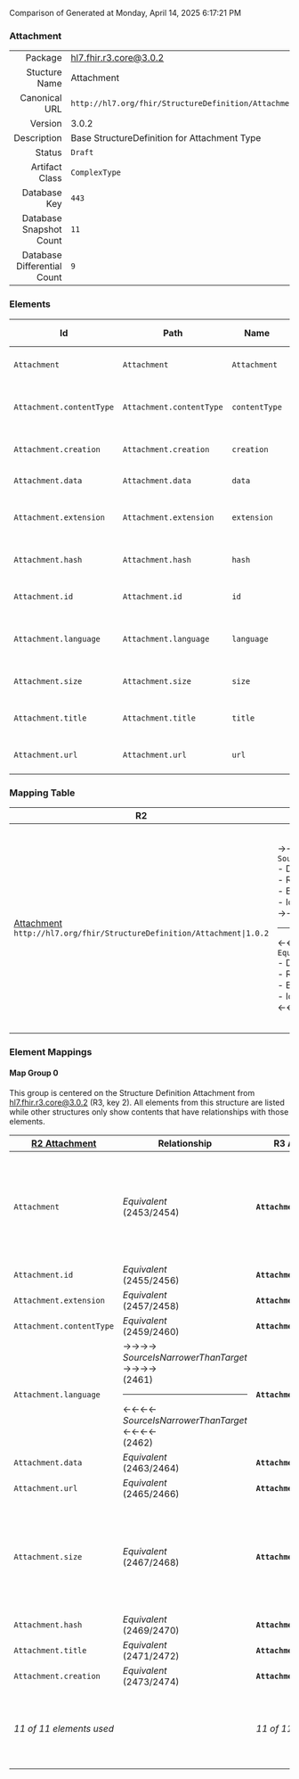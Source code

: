 Comparison of 
Generated at Monday, April 14, 2025 6:17:21 PM

### Attachment

|      |     |
| ---: | --- |
| Package | hl7.fhir.r3.core@3.0.2 |
| Stucture Name | Attachment |
| Canonical URL | `http://hl7.org/fhir/StructureDefinition/Attachment` |
| Version | 3.0.2 |
| Description | Base StructureDefinition for Attachment Type |
| Status | `Draft` |
| Artifact Class | `ComplexType` |
| Database Key | `443` |
| Database Snapshot Count | `11` |
| Database Differential Count | `9` |

### Elements

| Id | Path | Name | Base Path | Short | Cardinality | Collated Type | Binding Strength | Binding Value Set |
| -- | ---- | ---- | --------- | ----- | ----------- | ------------- | ---------------- | ----------------- |
| `Attachment` | `Attachment` | `Attachment` | Attachment | Content in a format defined elsewhere | 0..* | Attachment |  |  |
| `Attachment.contentType` | `Attachment.contentType` | `contentType` |  | Mime type of the content, with charset etc. | 0..1 | code | `Required` | `http://www.rfc-editor.org/bcp/bcp13.txt` |
| `Attachment.creation` | `Attachment.creation` | `creation` |  | Date attachment was first created | 0..1 | dateTime |  |  |
| `Attachment.data` | `Attachment.data` | `data` |  | Data inline, base64ed | 0..1 | base64Binary |  |  |
| `Attachment.extension` | `Attachment.extension` | `extension` | Element.extension | Additional Content defined by implementations | 0..* | Extension |  |  |
| `Attachment.hash` | `Attachment.hash` | `hash` |  | Hash of the data (sha-1, base64ed) | 0..1 | base64Binary |  |  |
| `Attachment.id` | `Attachment.id` | `id` | Element.id | xml:id (or equivalent in JSON) | 0..1 | id |  |  |
| `Attachment.language` | `Attachment.language` | `language` |  | Human language of the content (BCP-47) | 0..1 | code | `Extensible` | `http://hl7.org/fhir/ValueSet/languages` |
| `Attachment.size` | `Attachment.size` | `size` |  | Number of bytes of content (if url provided) | 0..1 | unsignedInt |  |  |
| `Attachment.title` | `Attachment.title` | `title` |  | Label to display in place of the data | 0..1 | string |  |  |
| `Attachment.url` | `Attachment.url` | `url` |  | Uri where the data can be found | 0..1 | uri |  |  |
### Mapping Table

| R2 | Comparison | R3 | Comparison | R4 | Comparison | R4B | Comparison | R5
| --- | --- | --- | --- | --- | --- | --- | --- | ---
| [Attachment](/docs/R2/ComplexTypes/Attachment.md)<br/> `http://hl7.org/fhir/StructureDefinition/Attachment\|1.0.2` | →→→→→→→<br/>`SourceIsNarrowerThanTarget`<br/>- DBKey: `49`<br/>- Reviewed: `n/a`<br/>- By: `n/a`<br/>- Identical: `False`<br/>→→→→→→→<hr/>←←←←←←←<br/>`Equivalent`<br/>- DBKey: `216`<br/>- Reviewed: `n/a`<br/>- By: `n/a`<br/>- Identical: `False`<br/>←←←←←←←| [Attachment](/docs/R3/ComplexTypes/Attachment.md)<br/> `http://hl7.org/fhir/StructureDefinition/Attachment\|3.0.2` | →→→→→→→<br/>`SourceIsNarrowerThanTarget`<br/>- DBKey: `385`<br/>- Reviewed: `n/a`<br/>- By: `n/a`<br/>- Identical: `False`<br/>→→→→→→→<hr/>←←←←←←←<br/>`Equivalent`<br/>- DBKey: `581`<br/>- Reviewed: `n/a`<br/>- By: `n/a`<br/>- Identical: `False`<br/>←←←←←←←| [Attachment](/docs/R4/ComplexTypes/Attachment.md)<br/> `http://hl7.org/fhir/StructureDefinition/Attachment\|4.0.1` | →→→→→→→<br/>`Equivalent`<br/>- DBKey: `1313`<br/>- Reviewed: `n/a`<br/>- By: `n/a`<br/>- Identical: `False`<br/>→→→→→→→<hr/>←←←←←←←<br/>`Equivalent`<br/>- DBKey: `1314`<br/>- Reviewed: `n/a`<br/>- By: `n/a`<br/>- Identical: `False`<br/>←←←←←←←| [Attachment](/docs/R4B/ComplexTypes/Attachment.md)<br/> `http://hl7.org/fhir/StructureDefinition/Attachment\|4.3.0` | →→→→→→→<br/>`RelatedTo`<br/>- DBKey: `892`<br/>- Reviewed: `n/a`<br/>- By: `n/a`<br/>- Identical: `False`<br/>→→→→→→→<hr/>←←←←←←←<br/>`SourceIsBroaderThanTarget`<br/>- DBKey: `1121`<br/>- Reviewed: `n/a`<br/>- By: `n/a`<br/>- Identical: `False`<br/>←←←←←←←| [Attachment](/docs/R5/ComplexTypes/Attachment.md)<br/> `http://hl7.org/fhir/StructureDefinition/Attachment\|5.0.0` 

### Element Mappings


#### Map Group 0

This group is centered on the Structure Definition Attachment from hl7.fhir.r3.core@3.0.2 (R3, key 2).
All elements from this structure are listed while other structures only show contents that have relationships with those elements.

| [R2 Attachment](/docs/R2/ComplexTypes/Attachment.md)| Relationship | R3 Attachment| Relationship | [R4 Attachment](/docs/R4/ComplexTypes/Attachment.md)| Relationship | [R4B Attachment](/docs/R4B/ComplexTypes/Attachment.md)| Relationship | [R5 Attachment](/docs/R5/ComplexTypes/Attachment.md)
| --- | --- | --- | --- | --- | --- | --- | --- | ---
| `Attachment`| _Equivalent_<br/>(2453/2454)| **`Attachment`**| _Equivalent_<br/>(9182/9183)| `Attachment`| _Equivalent_<br/>(20532/20533)| `Attachment`| →→→→ _SourceIsNarrowerThanTarget_ →→→→ <br/>(35649)<hr/>←←←← _SourceIsBroaderThanTarget_ ←←←← <br/>(35650)| `Attachment`
| `Attachment.id`| _Equivalent_<br/>(2455/2456)| **`Attachment.id`**| _Equivalent_<br/>(9184/9185)| `Attachment.id`| _Equivalent_<br/>(20534/20535)| `Attachment.id`| _Equivalent_<br/>(35651/35652)| `Attachment.id`
| `Attachment.extension`| _Equivalent_<br/>(2457/2458)| **`Attachment.extension`**| _Equivalent_<br/>(9186/9187)| `Attachment.extension`| _Equivalent_<br/>(20536/20537)| `Attachment.extension`| _Equivalent_<br/>(35653/35654)| `Attachment.extension`
| `Attachment.contentType`| _Equivalent_<br/>(2459/2460)| **`Attachment.contentType`**| _Equivalent_<br/>(9188/9189)| `Attachment.contentType`| _Equivalent_<br/>(20538/20539)| `Attachment.contentType`| _Equivalent_<br/>(35655/35656)| `Attachment.contentType`
| `Attachment.language`| →→→→ _SourceIsNarrowerThanTarget_ →→→→ <br/>(2461)<hr/>←←←← _SourceIsNarrowerThanTarget_ ←←←← <br/>(2462)| **`Attachment.language`**| →→→→ _SourceIsNarrowerThanTarget_ →→→→ <br/>(9190)<hr/>←←←← _SourceIsNarrowerThanTarget_ ←←←← <br/>(9191)| `Attachment.language`| _Equivalent_<br/>(20540/20541)| `Attachment.language`| _Equivalent_<br/>(35657/35658)| `Attachment.language`
| `Attachment.data`| _Equivalent_<br/>(2463/2464)| **`Attachment.data`**| _Equivalent_<br/>(9192/9193)| `Attachment.data`| _Equivalent_<br/>(20542/20543)| `Attachment.data`| _Equivalent_<br/>(35659/35660)| `Attachment.data`
| `Attachment.url`| _Equivalent_<br/>(2465/2466)| **`Attachment.url`**| _Equivalent_<br/>(9194/9195)| `Attachment.url`| _Equivalent_<br/>(20544/20545)| `Attachment.url`| _Equivalent_<br/>(35661/35662)| `Attachment.url`
| `Attachment.size`| _Equivalent_<br/>(2467/2468)| **`Attachment.size`**| _Equivalent_<br/>(9196/9197)| `Attachment.size`| _Equivalent_<br/>(20546/20547)| `Attachment.size`| →→→→ _SourceIsBroaderThanTarget_ →→→→ <br/>(35663)<hr/>←←←← _SourceIsBroaderThanTarget_ ←←←← <br/>(35664)| `Attachment.size`
| `Attachment.hash`| _Equivalent_<br/>(2469/2470)| **`Attachment.hash`**| _Equivalent_<br/>(9198/9199)| `Attachment.hash`| _Equivalent_<br/>(20548/20549)| `Attachment.hash`| _Equivalent_<br/>(35665/35666)| `Attachment.hash`
| `Attachment.title`| _Equivalent_<br/>(2471/2472)| **`Attachment.title`**| _Equivalent_<br/>(9200/9201)| `Attachment.title`| _Equivalent_<br/>(20550/20551)| `Attachment.title`| _Equivalent_<br/>(35667/35668)| `Attachment.title`
| `Attachment.creation`| _Equivalent_<br/>(2473/2474)| **`Attachment.creation`**| _Equivalent_<br/>(9202/9203)| `Attachment.creation`| _Equivalent_<br/>(20552/20553)| `Attachment.creation`| _Equivalent_<br/>(35669/35670)| `Attachment.creation`
| *11 of 11 elements used* | | *11 of 11 elements used* | | *11 of 11 elements used* | | *11 of 11 elements used* | | *11 of 16 elements used* <br/>remaining elements:<br/>`Attachment.duration`, `Attachment.frames`, `Attachment.height`, `Attachment.pages`, `Attachment.width`


